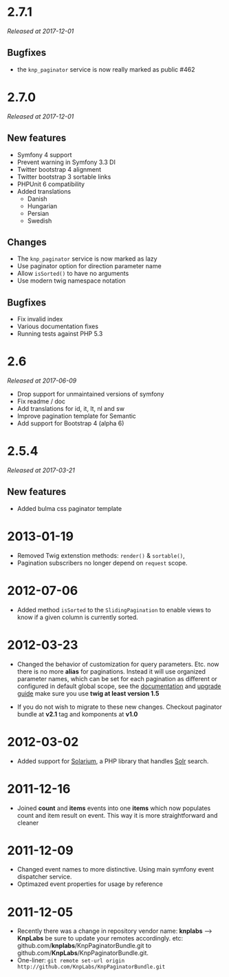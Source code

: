 # 2.7.1
*Released at 2017-12-01*

## Bugfixes
- the `knp_paginator` service is now really marked as public #462

# 2.7.0
*Released at 2017-12-01*

## New features
- Symfony 4 support
- Prevent warning in Symfony 3.3 DI
- Twitter bootstrap 4 alignment
- Twitter bootstrap 3 sortable links
- PHPUnit 6 compatibility
- Added translations
  - Danish
  - Hungarian
  - Persian
  - Swedish
  
## Changes
- The `knp_paginator` service is now marked as lazy
- Use paginator option for direction parameter name
- Allow `isSorted()` to have no arguments
- Use modern twig namespace notation

## Bugfixes
- Fix invalid index
- Various documentation fixes
- Running tests against PHP 5.3

# 2.6
*Released at 2017-06-09*

- Drop support for unmaintained versions of symfony
- Fix readme / doc
- Add translations for id, it, lt, nl and sw
- Improve pagination template for Semantic
- Add support for Bootstrap 4 (alpha 6)

# 2.5.4
*Released at 2017-03-21*

## New features
- Added bulma css paginator template

# 2013-01-19

- Removed Twig extenstion methods: `render()` & `sortable()`,
- Pagination subscribers no longer depend on `request` scope.

# 2012-07-06

- Added method `isSorted` to the `SlidingPagination` to enable views to know if
a given column is currently sorted.

# 2012-03-23

- Changed the behavior of customization for query parameters. Etc. now there is no more **alias**
for paginations. Instead it will use organized parameter names, which can be set for each pagination
as different or configured in default global scope, see the [documentation](http://github.com/KnpLabs/KnpPaginatorBundle/blob/master/README.md#configuration)
and [upgrade
guide](http://github.com/KnpLabs/KnpPaginatorBundle/blob/master/Resources/doc/upgrade.md)
make sure you use **twig at least version 1.5**

- If you do not wish to migrate to these new changes. Checkout paginator bundle at **v2.1** tag and
komponents at **v1.0**

# 2012-03-02

- Added support for [Solarium](http://solarium-project.org), a PHP library that handles [Solr](http://lucene.apache.org/solr/) search.

# 2011-12-16

- Joined **count** and **items** events into one **items** which now populates
count and item result on event. This way it is more straightforward and cleaner

# 2011-12-09

- Changed event names to more distinctive. Using main symfony event dispatcher service.
- Optimazed event properties for usage by reference

# 2011-12-05

- Recently there was a change in repository vendor name: **knplabs** --> **KnpLabs**
be sure to update your remotes accordingly. etc: github.com/**knplabs**/KnpPaginatorBundle.git
to github.com/**KnpLabs**/KnpPaginatorBundle.git.
- One-liner: `git remote set-url origin http://github.com/KnpLabs/KnpPaginatorBundle.git`
